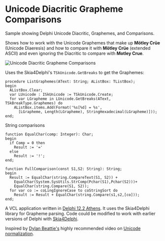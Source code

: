 # Unicode Diacritic Grapheme Comparisons
Sample showing Delphi Unicode Diacritic, Graphemes, and Comparisons.

Shows how to work with the Unicode Graphemes that make up **Mötley Crüe** (Unicode Diaeresis) and how to compare it with **Mötley Crüe** (extended ASCII) and even ignoring the Diacritic to compare with **Motley Crue**.   

![Unicode Diacritic Grapheme Comparisons](https://github.com/user-attachments/assets/58b1eab1-2194-48bc-a44e-8c23d4fdfcd5)

Uses the Skia4Delphi's `TSkUnicode.GetBreaks` to get the Graphemes:

```Delphi
procedure ListGraphemes(AText: String; AListBox: TListBox);
begin
  AListBox.Clear;
  var LUnicode : ISkUnicode := TSkUnicode.Create;
  for var LGrapheme in LUnicode.GetBreaks(AText, TSkBreakType.Graphemes) do
    AListBox.items.Add(Format('%s[%d] = %s',
      [LGrapheme, Length(LGrapheme), StringHexadecimal(LGrapheme)]));
end;
```

String comparisons

```Delphi
function EqualChar(comp: Integer): Char;
begin
  if Comp = 0 then
    Result := '='
  else
    Result := '!';
end;

function FullComparison(const S1,S2: String): String;
begin
  Result := EqualChar(string.CompareText(S1, S2)) +
    EqualChar(System.SysUtils.StrComp(Pchar(S1),Pchar(S2)))+
    EqualChar(string.Compare(S1, S2));
  for var co := coLingIgnoreCase to coStringSort do
    Result := Result + EqualChar(string.Compare(s1,s2,[co]));
end;
```

A VCL application written in [Delphi 12.2 Athens](https://www.embarcadero.com/products/delphi). It uses the Skia4Delphi library for Grapheme parsing. Code could be modified to work with earlier versions of Delphi with [Skia4Delphi](https://github.com/skia4delphi/skia4delphi).

Inspired by [Dylan Beattie's](https://dylanbeattie.net/) highly recommended video on [Unicode normalization](https://youtu.be/yoyhwPCq5Fg).
